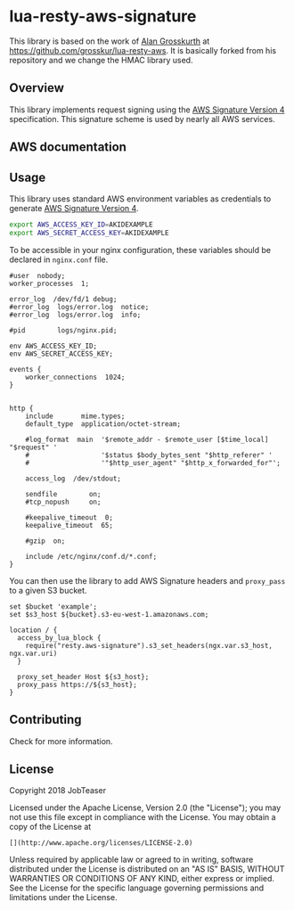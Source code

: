 # lua-resty-aws-signature

This library is based on the work of [Alan Grosskurth](https://github.com/grosskur)
at https://github.com/grosskur/lua-resty-aws.
It is basically forked from his repository and we change the HMAC library used.

## Overview

This library implements request signing using the [AWS Signature
Version 4][aws4] specification. This signature scheme is used by nearly all AWS
services.

## AWS documentation

[aws4]: http://docs.aws.amazon.com/general/latest/gr/signature-version-4.html

## Usage

This library uses standard AWS environment variables as credentials to
generate [AWS Signature Version 4][aws4].

```bash
export AWS_ACCESS_KEY_ID=AKIDEXAMPLE
export AWS_SECRET_ACCESS_KEY=AKIDEXAMPLE
```

To be accessible in your nginx configuration, these variables should be
declared in `nginx.conf` file.

```nginx
#user  nobody;
worker_processes  1;

error_log  /dev/fd/1 debug;
#error_log  logs/error.log  notice;
#error_log  logs/error.log  info;

#pid        logs/nginx.pid;

env AWS_ACCESS_KEY_ID;
env AWS_SECRET_ACCESS_KEY;

events {
    worker_connections  1024;
}


http {
    include       mime.types;
    default_type  application/octet-stream;

    #log_format  main  '$remote_addr - $remote_user [$time_local] "$request" '
    #                  '$status $body_bytes_sent "$http_referer" '
    #                  '"$http_user_agent" "$http_x_forwarded_for"';

    access_log  /dev/stdout;

    sendfile        on;
    #tcp_nopush     on;

    #keepalive_timeout  0;
    keepalive_timeout  65;

    #gzip  on;

    include /etc/nginx/conf.d/*.conf;
}
```

You can then use the library to add AWS Signature headers and `proxy_pass` to a
given S3 bucket.

```nginx
set $bucket 'example';
set $s3_host ${bucket}.s3-eu-west-1.amazonaws.com;

location / {
  access_by_lua_block {
    require("resty.aws-signature").s3_set_headers(ngx.var.s3_host, ngx.var.uri)
  }

  proxy_set_header Host ${s3_host};
  proxy_pass https://${s3_host};
}
```

## Contributing

Check [](CONTRIBUTING.md) for more information.

## License

Copyright 2018 JobTeaser

Licensed under the Apache License, Version 2.0 (the "License");
you may not use this file except in compliance with the License.
You may obtain a copy of the License at

    [](http://www.apache.org/licenses/LICENSE-2.0)

Unless required by applicable law or agreed to in writing, software
distributed under the License is distributed on an "AS IS" BASIS,
WITHOUT WARRANTIES OR CONDITIONS OF ANY KIND, either express or implied.
See the License for the specific language governing permissions and
limitations under the License.
